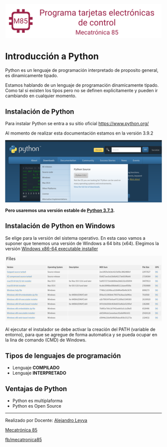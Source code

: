 ![banner](../assets/banner.png)

#  Introducción a Python

Python es un lenguaje de programación interpretado de proposito general, es dinamicamente tipado.

Estamos hablando de un lenguaje de programación dinamicamente tipado. Como tal si existen los tipos pero no se definen explicitamente y pueden ir cambiando en cualquier momento.

## Instalación de Python

Para instalar Python se entra a su sitio oficial https://www.python.org/

Al momento de realizar esta documentación estamos en la versión 3.9.2

![python screen](img/python_screen.png)

**Pero usaremos una versión estable de [Python 3.7.3](https://www.python.org/downloads/release/python-373/).**

## Instalación de Python en Windows

Se elige para la versión del sistema operativo. En esta caso vamos a suponer que tenemos una versión de Windows a 64 bits (x64). 
Elegimos la versión [Windows x86-64 executable installer](https://www.python.org/ftp/python/3.7.3/python-3.7.3-amd64.exe)

![type_installer](img/type_installer.png)

Al ejecutar el instalador se debe activar la creación del PATH (variable de entorno), para que se agregue de forma automatica y se pueda ocupar en la lina de comando (CMD) de Windows.



## Tipos de lenguajes de programación

- Lenguaje **COMPILADO**
- Lenguaje **INTERPRETADO**

## Ventajas de Python

- Python es multiplaforma
- Python es Open Source

---

Realizado por Docente: [Alejandro Leyva](https://www.alejandro-leyva.com/)

[Mecatrónica 85](https://mecatronica85.com/)

[fb/mecatronica85](https://www.facebook.com/mecatronica85)
